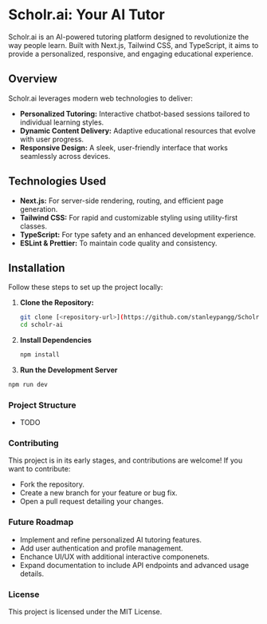 # Scholr.ai: Your AI Tutor

Scholr.ai is an AI-powered tutoring platform designed to revolutionize the way people learn. Built with Next.js, Tailwind CSS, and TypeScript, it aims to provide a personalized, responsive, and engaging educational experience.

## Overview

Scholr.ai leverages modern web technologies to deliver:
- **Personalized Tutoring:** Interactive chatbot-based sessions tailored to individual learning styles.
- **Dynamic Content Delivery:** Adaptive educational resources that evolve with user progress.
- **Responsive Design:** A sleek, user-friendly interface that works seamlessly across devices.

## Technologies Used

- **Next.js:** For server-side rendering, routing, and efficient page generation.
- **Tailwind CSS:** For rapid and customizable styling using utility-first classes.
- **TypeScript:** For type safety and an enhanced development experience.
- **ESLint & Prettier:** To maintain code quality and consistency.

## Installation

Follow these steps to set up the project locally:

1. **Clone the Repository:**
   ```bash
   git clone [<repository-url>](https://github.com/stanleypangg/Scholr.ai.git)
   cd scholr-ai
   ```
2. **Install Dependencies**
   ```bash
   npm install
   ```
3. **Run the Development Server**
  ```bash
  npm run dev
  ```

### Project Structure
- TODO

### Contributing
This project is in its early stages, and contributions are welcome! If you want to contribute:
- Fork the repository.
- Create a new branch for your feature or bug fix.
- Open a pull request detailing your changes.

### Future Roadmap
- Implement and refine personalized AI tutoring features.
- Add user authentication and profile management.
- Enchance UI/UX with additional interactive componenets.
- Expand documentation to include API endpoints and advanced usage details.

### License
This project is licensed under the MIT License.
